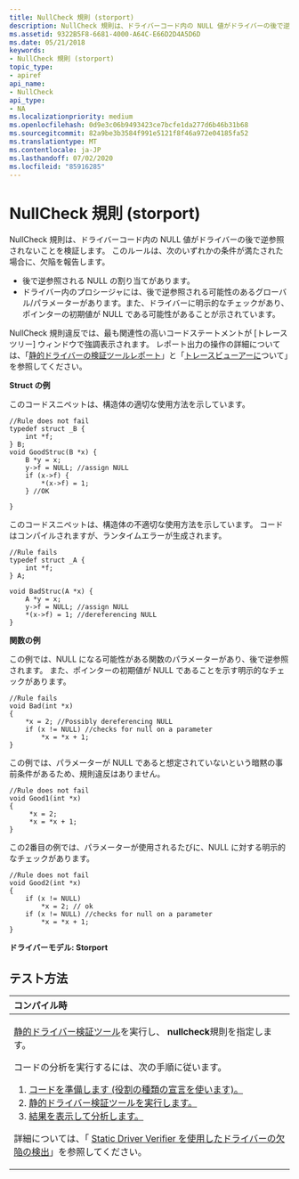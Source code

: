 ```yaml
---
title: NullCheck 規則 (storport)
description: NullCheck 規則は、ドライバーコード内の NULL 値がドライバーの後で逆参照されないことを検証します。
ms.assetid: 9322B5F8-6681-4000-A64C-E66D2D4A5D6D
ms.date: 05/21/2018
keywords:
- NullCheck 規則 (storport)
topic_type:
- apiref
api_name:
- NullCheck
api_type:
- NA
ms.localizationpriority: medium
ms.openlocfilehash: 0d9e3c06b9493423ce7bcfe1da277d6b46b31b68
ms.sourcegitcommit: 82a9be3b3584f991e5121f8f46a972e04185fa52
ms.translationtype: MT
ms.contentlocale: ja-JP
ms.lasthandoff: 07/02/2020
ms.locfileid: "85916285"
---
```

# <a name="nullcheck-rule-storport"></a>NullCheck 規則 (storport)


NullCheck 規則は、ドライバーコード内の NULL 値がドライバーの後で逆参照されないことを検証します。 このルールは、次のいずれかの条件が満たされた場合に、欠陥を報告します。

-   後で逆参照される NULL の割り当てがあります。
-   ドライバー内のプロシージャには、後で逆参照される可能性のあるグローバル/パラメーターがあります。また、ドライバーに明示的なチェックがあり、ポインターの初期値が NULL である可能性があることが示されています。

NullCheck 規則違反では、最も関連性の高いコードステートメントが [トレースツリー] ウィンドウで強調表示されます。 レポート出力の操作の詳細については、「[静的ドライバーの検証ツールレポート](https://docs.microsoft.com/windows-hardware/drivers/devtest/static-driver-verifier-report)」と「[トレースビューアーに](https://docs.microsoft.com/windows-hardware/drivers/devtest/understanding-the-defect-viewer)ついて」を参照してください。

**Struct の例**

このコードスニペットは、構造体の適切な使用方法を示しています。

```
//Rule does not fail
typedef struct _B { 
    int *f; 
} B;
void GoodStruc(B *x) {
    B *y = x;
    y->f = NULL; //assign NULL
    if (x->f) {
        *(x->f) = 1;
    } //OK
    
}
```

このコードスニペットは、構造体の不適切な使用方法を示しています。 コードはコンパイルされますが、ランタイムエラーが生成されます。

```
//Rule fails
typedef struct _A {
    int *f; 
} A;

void BadStruc(A *x) {
    A *y = x;
    y->f = NULL; //assign NULL
    *(x->f) = 1; //dereferencing NULL
}
```

**関数の例**

この例では、NULL になる可能性がある関数のパラメーターがあり、後で逆参照されます。 また、ポインターの初期値が NULL であることを示す明示的なチェックがあります。

```
//Rule fails
void Bad(int *x)
{
    *x = 2; //Possibly dereferencing NULL
    if (x != NULL) //checks for null on a parameter
        *x = *x + 1;
}
```

この例では、パラメーターが NULL であると想定されていないという暗黙の事前条件があるため、規則違反はありません。

```
//Rule does not fail
void Good1(int *x)
{
     *x = 2;
     *x = *x + 1;
}
```

この2番目の例では、パラメーターが使用されるたびに、NULL に対する明示的なチェックがあります。

```
//Rule does not fail
void Good2(int *x)
{
    if (x != NULL)
        *x = 2; // ok
    if (x != NULL) //checks for null on a parameter
        *x = *x + 1;
}
```

**ドライバーモデル: Storport**

<a name="how-to-test"></a>テスト方法
-----------

<table>
<colgroup>
<col width="100%" />
</colgroup>
<thead>
<tr class="header">
<th align="left">コンパイル時</th>
</tr>
</thead>
<tbody>
<tr class="odd">
<td align="left"><p><a href="https://docs.microsoft.com/windows-hardware/drivers/devtest/static-driver-verifier" data-raw-source="[Static Driver Verifier](https://docs.microsoft.com/windows-hardware/drivers/devtest/static-driver-verifier)">静的ドライバー検証ツール</a>を実行し、 <strong>nullcheck</strong>規則を指定します。</p>
コードの分析を実行するには、次の手順に従います。
<ol>
<li><a href="https://docs.microsoft.com/windows-hardware/drivers/devtest/using-static-driver-verifier-to-find-defects-in-drivers#preparing-your-source-code" data-raw-source="[Prepare your code (use role type declarations).](https://docs.microsoft.com/windows-hardware/drivers/devtest/using-static-driver-verifier-to-find-defects-in-drivers#preparing-your-source-code)">コードを準備します (役割の種類の宣言を使います)。</a></li>
<li><a href="https://docs.microsoft.com/windows-hardware/drivers/devtest/using-static-driver-verifier-to-find-defects-in-drivers#running-static-driver-verifier" data-raw-source="[Run Static Driver Verifier.](https://docs.microsoft.com/windows-hardware/drivers/devtest/using-static-driver-verifier-to-find-defects-in-drivers#running-static-driver-verifier)">静的ドライバー検証ツールを実行します。</a></li>
<li><a href="https://docs.microsoft.com/windows-hardware/drivers/devtest/using-static-driver-verifier-to-find-defects-in-drivers#viewing-and-analyzing-the-results" data-raw-source="[View and analyze the results.](https://docs.microsoft.com/windows-hardware/drivers/devtest/using-static-driver-verifier-to-find-defects-in-drivers#viewing-and-analyzing-the-results)">結果を表示して分析します。</a></li>
</ol>
<p>詳細については、「 <a href="https://docs.microsoft.com/windows-hardware/drivers/devtest/using-static-driver-verifier-to-find-defects-in-drivers" data-raw-source="[Using Static Driver Verifier to Find Defects in Drivers](https://docs.microsoft.com/windows-hardware/drivers/devtest/using-static-driver-verifier-to-find-defects-in-drivers)">Static Driver Verifier を使用したドライバーの欠陥の検出</a>」を参照してください。</p></td>
</tr>
</tbody>
</table>

 

 





